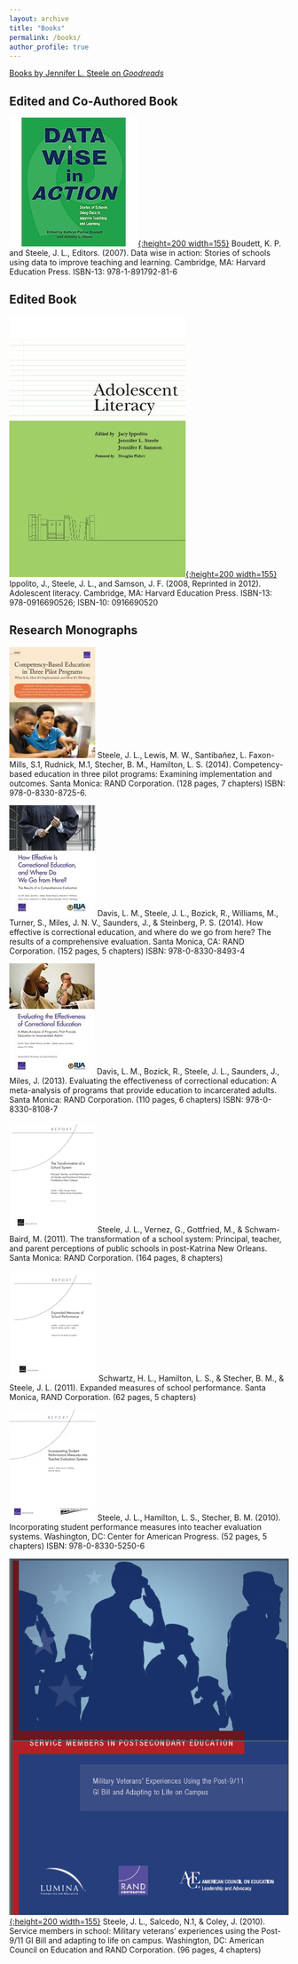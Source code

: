 ```yaml
---
layout: archive
title: "Books"
permalink: /books/
author_profile: true
---
```

  
    
[Books by Jennifer L. Steele on *Goodreads*](https://www.goodreads.com/author/list/1415033.Jennifer_L_Steele)
 
  
## Edited and Co-Authored Book  
  
[![Data Wise in Action](/images/datawiseinaction.jpg){:height=200 width=155}](https://www.hepg.org/hep-home/books/data-wise-in-action) Boudett, K. P. and Steele, J. L., Editors. (2007). Data wise in action: Stories of schools using data to improve teaching and learning. Cambridge, MA: Harvard Education Press. ISBN-13: 978-1-891792-81-6

## Edited Book 

[![Adolescent Literacy](/images/adlit.jpg){:height=200 width=155}](https://www.hepg.org/hep-home/books/adolescent-literacy_154) Ippolito, J., Steele, J. L., and Samson, J. F.  (2008, Reprinted in 2012). Adolescent literacy. Cambridge, MA: Harvard Education Press. ISBN-13: 978-0916690526; ISBN-10: 0916690520


## Research Monographs
 
[![Competency-Based Education](/images/competency.jpg)](https://www.rand.org/pubs/research_briefs/RB9796.html) Steele, J. L., Lewis, M. W., Santibañez, L. Faxon-Mills, S.1, Rudnick, M.1, Stecher, B. M., Hamilton, L. S. (2014). Competency-based education in three pilot programs: Examining implementation and outcomes. Santa Monica: RAND Corporation. (128 pages, 
7 chapters) ISBN: 978-0-8330-8725-6. 

[![Correctional Education Cost Analysis](/images/corred2.jpg)](https://www.rand.org/pubs/research_reports/RR564.html) Davis, L. M., Steele, J. L., Bozick, R., Williams, M., Turner, S., Miles, J. N. V., Saunders, J., & Steinberg, P. S. (2014). How effective is correctional education, and where do we go from here? The results of a comprehensive evaluation. Santa Monica, CA: RAND Corporation. (152 pages, 5 chapters) ISBN: 978-0-8330-8493-4 

[![Correctional Education Meta-Analysis](/images/corred1.jpg)](https://www.rand.org/pubs/research_reports/RR266.html) Davis, L. M., Bozick, R., Steele, J. L., Saunders, J., Miles, J. (2013). Evaluating the effectiveness of correctional education: A meta-analysis of programs that provide education to incarcerated adults. Santa Monica: RAND Corporation. (110 pages, 6 chapters) ISBN: 978-0-8330-8108-7

[![NOLA Transformation Study](/images/nola.jpg)](https://www.rand.org/pubs/technical_reports/TR1145.html) Steele, J. L., Vernez, G., Gottfried, M., & Schwam-Baird, M. (2011). The transformation of a school system: Principal, teacher, and parent perceptions of public schools in post-Katrina New Orleans. Santa Monica: RAND Corporation. (164 pages, 8 chapters)

[![Expanded Measures](/images/expanded.jpg)](https://www.rand.org/pubs/technical_reports/TR968.html) Schwartz, H. L., Hamilton, L. S., & Stecher, B. M., & Steele, J. L. (2011). Expanded measures of school performance. Santa Monica, RAND Corporation. (62 pages, 5 chapters) 

[![Incorporating Measures](/images/incorporate.jpg)](https://www.rand.org/pubs/technical_reports/TR917.html)  Steele, J. L., Hamilton, L. S., Stecher, B. M. (2010). Incorporating student performance measures into teacher evaluation systems. Washington, DC: Center for American Progress. (52 pages, 5 chapters) ISBN: 978-0-8330-5250-6 

[![Service Members in School](/images/svcmbr_2010_cover.png){:height=200 width=155}](https://www.rand.org/pubs/monographs/MG1083.html) Steele, J. L., Salcedo, N.1, & Coley, J. (2010). Service members in school: Military veterans’ experiences using the Post-9/11 GI Bill and adapting to life on campus. Washington, DC: American Council on Education and RAND Corporation. (96 pages, 4 chapters) 

